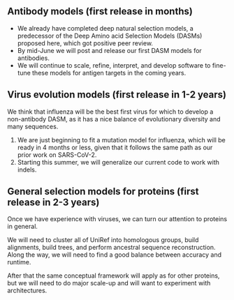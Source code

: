 ## Antibody models (first release in months)

* We already have completed deep natural selection models, a predecessor of the Deep Amino acid Selection Models (DASMs) proposed here, which got positive peer review.
* By mid-June we will post and release our first DASM models for antibodies.
* We will continue to scale, refine, interpret, and develop software to fine-tune these models for antigen targets in the coming years.

## Virus evolution models (first release in 1-2 years)

We think that influenza will be the best first virus for which to develop a non-antibody DASM, as it has a nice balance of evolutionary diversity and many sequences.

1. We are just beginning to fit a mutation model for influenza, which will be ready in 4 months or less, given that it follows the same path as our prior work on SARS-CoV-2.
2. Starting this summer, we will generalize our current code to work with indels.

## General selection models for proteins (first release in 2-3 years)

Once we have experience with viruses, we can turn our attention to proteins in general.

We will need to cluster all of UniRef into homologous groups, build alignments, build trees, and perform ancestral sequence reconstruction. Along the way, we will need to find a good balance between accuracy and runtime.

After that the same conceptual framework will apply as for other proteins, but we will need to do major scale-up and will want to experiment with architectures.
